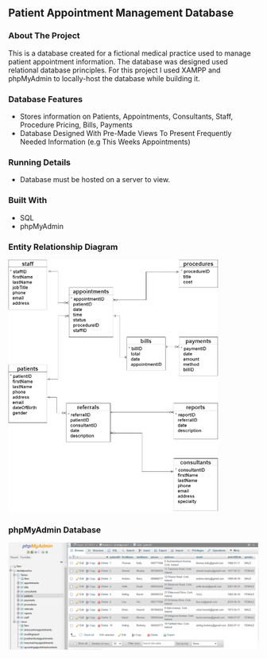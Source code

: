 ## Patient Appointment Management Database


### **About The Project**
This is a database created for a fictional medical practice used to manage patient appointment information. The database was designed used relational database principles. For this project I used XAMPP and phpMyAdmin to locally-host the database while building it.

### **Database Features**
- Stores information on Patients, Appointments, Consultants, Staff, Procedure Pricing, Bills, Payments
- Database Designed With Pre-Made Views To Present Frequently Needed Information (e.g This Weeks Appointments)

### **Running Details**
- Database must be hosted on a server to view.

### **Built With**
- SQL
- phpMyAdmin

### **Entity Relationship Diagram**
![shema](/assets/images/schema.png)

### **phpMyAdmin Database**
![database](/assets/images/dentalpracticedatabase.png)
